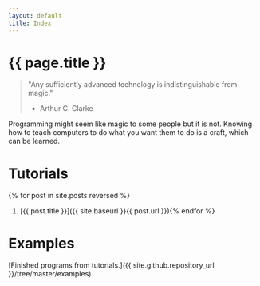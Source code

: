 ```yaml
---
layout: default
title: Index
---
```

# {{ page.title }}

> "Any sufficiently advanced technology is indistinguishable from magic."  
> - Arthur C. Clarke

Programming might seem like magic to some people but it is not. Knowing how to teach computers to do what you want them to do is a craft, which can be learned.

# Tutorials
{% for post in site.posts reversed %}
1. [{{ post.title }}]({{ site.baseurl }}{{ post.url }}){% endfor %}

# Examples
[Finished programs from tutorials.]({{ site.github.repository_url }}/tree/master/examples)
